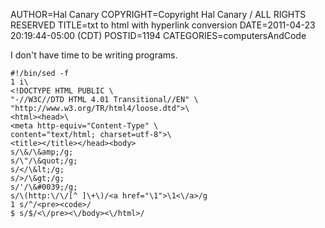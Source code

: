 AUTHOR=Hal Canary
COPYRIGHT=Copyright Hal Canary / ALL RIGHTS RESERVED
TITLE=txt to html with hyperlink conversion
DATE=2011-04-23 20:19:44-05:00 (CDT)
POSTID=1194
CATEGORIES=computersAndCode

I don't have time to be writing programs.

    #!/bin/sed -f
    1 i\
    <!DOCTYPE HTML PUBLIC \
    "-//W3C//DTD HTML 4.01 Transitional//EN" \
    "http://www.w3.org/TR/html4/loose.dtd">\
    <html><head>\
    <meta http-equiv="Content-Type" \
    content="text/html; charset=utf-8">\
    <title></title></head><body>
    s/\&/\&amp;/g;
    s/\"/\&quot;/g;
    s/</\&lt;/g;
    s/>/\&gt;/g;
    s/'/\&#0039;/g;
    s/\(http:\/\/[^ ]\+\)/<a href="\1">\1<\/a>/g
    1 s/^/<pre><code>/
    $ s/$/<\/pre><\/body><\/html>/
